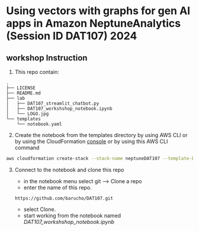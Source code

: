 # Using vectors with graphs for gen AI apps in Amazon NeptuneAnalytics (Session ID DAT107) 2024

## workshop Instruction

1. This repo contain:

```
.
├── LICENSE
├── README.md
├── lab
│   ├── DAT107_streamlit_chatbot.py
│   ├── DAT107_workshshop_notebook.ipynb
│   └── LOGO.jpg
└── templates
    └── notebook.yaml
```

2. Create the notebook from the templates directory by using AWS CLI or by using the CloudFormation [console](https://us-east-1.console.aws.amazon.com/cloudformation/home?region=us-east-1#/stacks?filteringText=&filteringStatus=active&viewNested=true)
or by using this AWS CLI command
```bash
aws cloudformation create-stack --stack-name neptuneDAT107 --template-body file://notebook.yaml
```

3. Connect to the notebook and clone this repo 
    * in the notebook menu select git --> Clone a repo 
    * enter the name of this repo.

    ```
    https://github.com/barucho/DAT107.git
    ```

    * select Clone.
    * start working from the notebook named *DAT107_workshshop_notebook.ipynb*
